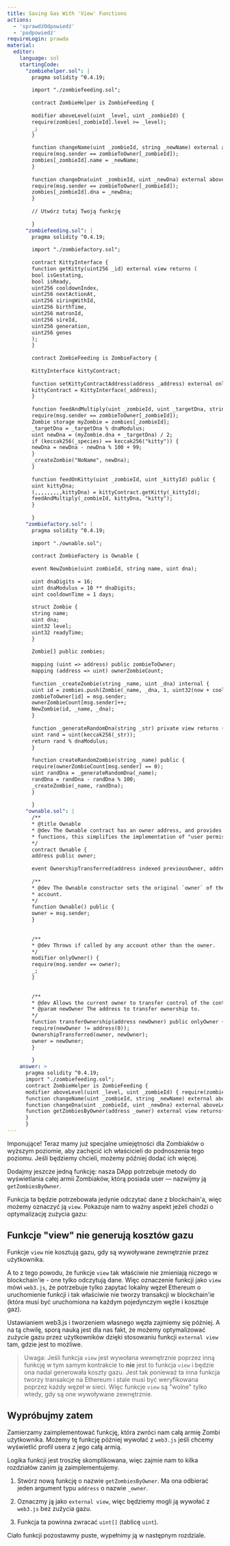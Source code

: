 ```yaml
---
title: Saving Gas With 'View' Functions
actions:
  - 'sprawdźOdpowiedź'
  - 'podpowiedź'
requireLogin: prawda
material:
  editor:
    language: sol
    startingCode:
      "zombiehelper.sol": |
        pragma solidity ^0.4.19;
        
        import "./zombiefeeding.sol";
        
        contract ZombieHelper is ZombieFeeding {
        
        modifier aboveLevel(uint _level, uint _zombieId) {
        require(zombies[_zombieId].level >= _level);
        _;
        }
        
        function changeName(uint _zombieId, string _newName) external aboveLevel(2, _zombieId) {
        require(msg.sender == zombieToOwner[_zombieId]);
        zombies[_zombieId].name = _newName;
        }
        
        function changeDna(uint _zombieId, uint _newDna) external aboveLevel(20, _zombieId) {
        require(msg.sender == zombieToOwner[_zombieId]);
        zombies[_zombieId].dna = _newDna;
        }
        
        // Utwórz tutaj Twoją funkcję
        
        }
      "zombiefeeding.sol": |
        pragma solidity ^0.4.19;
        
        import "./zombiefactory.sol";
        
        contract KittyInterface {
        function getKitty(uint256 _id) external view returns (
        bool isGestating,
        bool isReady,
        uint256 cooldownIndex,
        uint256 nextActionAt,
        uint256 siringWithId,
        uint256 birthTime,
        uint256 matronId,
        uint256 sireId,
        uint256 generation,
        uint256 genes
        );
        }
        
        contract ZombieFeeding is ZombieFactory {
        
        KittyInterface kittyContract;
        
        function setKittyContractAddress(address _address) external onlyOwner {
        kittyContract = KittyInterface(_address);
        }
        
        function feedAndMultiply(uint _zombieId, uint _targetDna, string _species) public {
        require(msg.sender == zombieToOwner[_zombieId]);
        Zombie storage myZombie = zombies[_zombieId];
        _targetDna = _targetDna % dnaModulus;
        uint newDna = (myZombie.dna + _targetDna) / 2;
        if (keccak256(_species) == keccak256("kitty")) {
        newDna = newDna - newDna % 100 + 99;
        }
        _createZombie("NoName", newDna);
        }
        
        function feedOnKitty(uint _zombieId, uint _kittyId) public {
        uint kittyDna;
        (,,,,,,,,,kittyDna) = kittyContract.getKitty(_kittyId);
        feedAndMultiply(_zombieId, kittyDna, "kitty");
        }
        
        }
      "zombiefactory.sol": |
        pragma solidity ^0.4.19;
        
        import "./ownable.sol";
        
        contract ZombieFactory is Ownable {
        
        event NewZombie(uint zombieId, string name, uint dna);
        
        uint dnaDigits = 16;
        uint dnaModulus = 10 ** dnaDigits;
        uint cooldownTime = 1 days;
        
        struct Zombie {
        string name;
        uint dna;
        uint32 level;
        uint32 readyTime;
        }
        
        Zombie[] public zombies;
        
        mapping (uint => address) public zombieToOwner;
        mapping (address => uint) ownerZombieCount;
        
        function _createZombie(string _name, uint _dna) internal {
        uint id = zombies.push(Zombie(_name, _dna, 1, uint32(now + cooldownTime))) - 1;
        zombieToOwner[id] = msg.sender;
        ownerZombieCount[msg.sender]++;
        NewZombie(id, _name, _dna);
        }
        
        function _generateRandomDna(string _str) private view returns (uint) {
        uint rand = uint(keccak256(_str));
        return rand % dnaModulus;
        }
        
        function createRandomZombie(string _name) public {
        require(ownerZombieCount[msg.sender] == 0);
        uint randDna = _generateRandomDna(_name);
        randDna = randDna - randDna % 100;
        _createZombie(_name, randDna);
        }
        
        }
      "ownable.sol": |
        /**
        * @title Ownable
        * @dev The Ownable contract has an owner address, and provides basic authorization control
        * functions, this simplifies the implementation of "user permissions".
        */
        contract Ownable {
        address public owner;
        
        event OwnershipTransferred(address indexed previousOwner, address indexed newOwner);
        
        /**
        * @dev The Ownable constructor sets the original `owner` of the contract to the sender
        * account.
        */
        function Ownable() public {
        owner = msg.sender;
        }
        
        
        /**
        * @dev Throws if called by any account other than the owner.
        */
        modifier onlyOwner() {
        require(msg.sender == owner);
        _;
        }
        
        
        /**
        * @dev Allows the current owner to transfer control of the contract to a newOwner.
        * @param newOwner The address to transfer ownership to.
        */
        function transferOwnership(address newOwner) public onlyOwner {
        require(newOwner != address(0));
        OwnershipTransferred(owner, newOwner);
        owner = newOwner;
        }
        
        }
    answer: >
      pragma solidity ^0.4.19;
      import "./zombiefeeding.sol";
      contract ZombieHelper is ZombieFeeding {
      modifier aboveLevel(uint _level, uint _zombieId) { require(zombies[_zombieId].level >= _level); _; }
      function changeName(uint _zombieId, string _newName) external aboveLevel(2, _zombieId) { require(msg.sender == zombieToOwner[_zombieId]); zombies[_zombieId].name = _newName; }
      function changeDna(uint _zombieId, uint _newDna) external aboveLevel(20, _zombieId) { require(msg.sender == zombieToOwner[_zombieId]); zombies[_zombieId].dna = _newDna; }
      function getZombiesByOwner(address _owner) external view returns(uint[]) {
      }
      }
---
```

Imponujące! Teraz mamy już specjalne umiejętności dla Zombiaków o wyższym poziomie, aby zachęcić ich właścicieli do podnoszenia tego poziomu. Jeśli będziemy chcieli, możemy później dodać ich więcej.

Dodajmy jeszcze jedną funkcję: nasza DApp potrzebuje metody do wyświetlania całej armii Zombiaków, którą posiada user — nazwijmy ją `getZombiesByOwner`.

Funkcja ta będzie potrzebowała jedynie odczytać dane z blockchain'a, więc możemy oznaczyć ją `view`. Pokazuje nam to ważny aspekt jeżeli chodzi o optymalizację zużycia gazu:

## Funkcje "view" nie generują kosztów gazu

Funkcje `view` nie kosztują gazu, gdy są wywoływane zewnętrznie przez użytkownika.

A to z tego powodu, że funkcje `view` tak właściwie nie zmieniają niczego w blockchain'ie - one tylko odczytują dane. Więc oznaczenie funkcji jako `view` mówi `web3.js`, że potrzebuje tylko zapytać lokalny węzeł Ethereum o uruchomienie funkcji i tak właściwie nie tworzy transakcji w blockchain'ie (która musi być uruchomiona na każdym pojedynczym węźle i kosztuje gaz).

Ustawianiem web3.js i tworzeniem własnego węzła zajmiemy się później. A na tą chwilę, sporą nauką jest dla nas fakt, że możemy optymalizować zużycie gazu przez użytkowników dzięki stosowaniu funkcji `external view` tam, gdzie jest to możliwe.

> Uwaga: Jeśli funkcja `view` jest wywołana wewnętrznie poprzez inną funkcję w tym samym kontrakcie to **nie** jest to funkcja `view` i będzie ona nadal generowała koszty gazu. Jest tak ponieważ ta inna funkcja tworzy transakcje na Ethereum i stale musi być weryfikowana poprzez każdy węzeł w sieci. Więc funkcje `view` są "wolne" tylko wtedy, gdy są one wywoływane zewnętrznie.

## Wypróbujmy zatem

Zamierzamy zaimplementować funkcję, która zwróci nam całą armię Zombi użytkownika. Możemy tę funkcję później wywołać z `web3.js` jeśli chcemy wyświetlić profil usera z jego całą armią.

Logika funkcji jest troszkę skomplikowana, więc zajmie nam to kilka rozdziałów zanim ją zaimplementujemy.

1. Stwórz nową funkcję o nazwie `getZombiesByOwner`. Ma ona odbierać jeden argument typu `address` o nazwie `_owner`.

2. Oznaczmy ją jako `external view`, więc będziemy mogli ją wywołać z `web3.js` bez zużycia gazu.

3. Funkcja ta powinna zwracać `uint[]` (tablicę `uint`).

Ciało funkcji pozostawmy puste, wypełnimy ją w następnym rozdziale.
